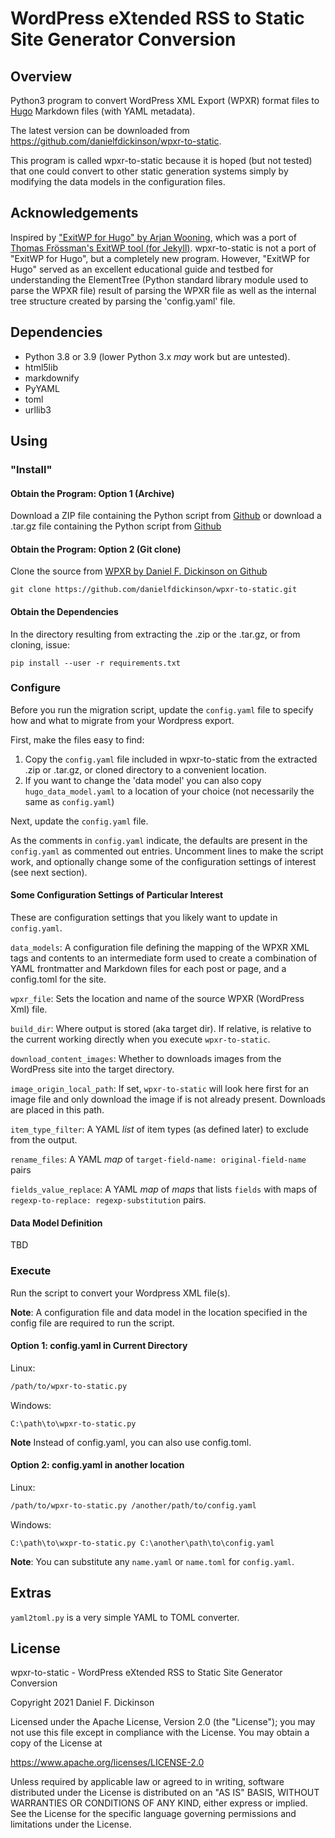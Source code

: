 # WordPress eXtended RSS to Static Site Generator Conversion

## Overview

Python3 program to convert WordPress XML Export (WPXR) format files to [Hugo](https://gohugo.io) Markdown files (with YAML metadata).

The latest version can be downloaded from <https://github.com/danielfdickinson/wpxr-to-static>.

This program is called wpxr-to-static because it is hoped (but not tested) that one could convert to other static generation systems simply by modifying the data models in the configuration files.

## Acknowledgements

Inspired by ["ExitWP for Hugo" by Arjan Wooning](https://github.com/wooni005/exitwp-for-hugo), which was a port of [Thomas Frössman's ExitWP tool (for Jekyll)](https://github.com/some-programs/exitwp). wpxr-to-static is not a port of "ExitWP for Hugo", but a completely new program. However, "ExitWP for Hugo" served as an excellent educational guide and testbed for understanding the ElementTree (Python standard library module used to parse the WPXR file) result of parsing the WPXR file as well as the internal tree structure created by parsing the 'config.yaml' file.

## Dependencies

- Python 3.8 or 3.9 (lower Python 3.x _may_ work but are untested).
- html5lib
- markdownify
- PyYAML
- toml
- urllib3

## Using

### "Install"

#### Obtain the Program: Option 1 (Archive)

Download a ZIP file containing the Python script from [Github](https://github.com/danielfdickinson/wpxr-to-static/archive/refs/tags/0.2.0-alpha.7.zip) or download a .tar.gz file containing the Python script from [Github](https://github.com/danielfdickinson/wpxr-to-static/archive/refs/tags/0.2.0-alpha.7.tar.gz)

#### Obtain the Program: Option 2 (Git clone)

Clone the source from [WPXR by Daniel F. Dickinson on Github](https://github.com/danielfdickinson/wpxr-to-static)
```
git clone https://github.com/danielfdickinson/wpxr-to-static.git
```

#### Obtain the Dependencies

In the directory resulting from extracting the .zip or the .tar.gz, or from cloning, issue:

```
pip install --user -r requirements.txt
```

### Configure

Before you run the migration script, update the ``config.yaml`` file to specify how and what to migrate from your Wordpress export. 

First, make the files easy to find: 
1. Copy the ``config.yaml`` file included in wpxr-to-static from the extracted .zip or .tar.gz, or cloned directory to a convenient location.
2. If you want to change the 'data model' you can also copy ``hugo_data_model.yaml`` to a location of your choice (not necessarily the same as ``config.yaml``)

Next, update the ``config.yaml`` file. 

As the comments in ``config.yaml`` indicate, the defaults are present in the ``config.yaml`` as commented out entries. Uncomment lines to make the script work, and optionally change some of the configuration settings of interest (see next section). 

#### Some Configuration Settings of Particular Interest
These are configuration settings that you likely want to update in ``config.yaml``.

``data_models``: A configuration file defining the mapping of the WPXR XML tags and contents to an intermediate form used to create a combination of YAML frontmatter and Markdown files for each post or page, and a config.toml for the site.

``wpxr_file``: Sets the location and name of the source WPXR (WordPress Xml) file.

``build_dir``: Where output is stored (aka target dir). If relative, is relative to the current working directly when you execute ``wpxr-to-static``.

``download_content_images``: Whether to downloads images from the WordPress site into the target directory.

``image_origin_local_path``: If set, ``wpxr-to-static`` will look here first for an image file and only download the image if is not already present. Downloads are placed in this path.

``item_type_filter``: A YAML _list_ of item types (as defined later) to exclude from the output.

``rename_files``: A YAML _map_ of ``target-field-name: original-field-name`` pairs

``fields_value_replace``: A YAML _map_ of _maps_ that lists ``fields`` with maps of ``regexp-to-replace: regexp-substitution`` pairs.

#### Data Model Definition

TBD

### Execute

Run the script to convert your Wordpress XML file(s). 

**Note**: A configuration file and data model in the location specified in the config file are required to run the script.

#### Option 1: config.yaml in Current Directory

Linux:
```bash
/path/to/wpxr-to-static.py
```

Windows:
```
C:\path\to\wpxr-to-static.py
```

**Note** Instead of config.yaml, you can also use config.toml.
#### Option 2: config.yaml in another location

Linux:
```bash
/path/to/wpxr-to-static.py /another/path/to/config.yaml
```

Windows:
```
C:\path\to\wxpr-to-static.py C:\another\path\to\config.yaml
```

**Note**: You can substitute any ``name.yaml`` or ``name.toml`` for ``config.yaml``.

## Extras

``yaml2toml.py`` is a very simple YAML to TOML converter.

## License

wpxr-to-static - WordPress eXtended RSS to Static Site Generator Conversion

Copyright 2021 Daniel F. Dickinson

Licensed under the Apache License, Version 2.0 (the "License");
you may not use this file except in compliance with the License.
You may obtain a copy of the License at

https://www.apache.org/licenses/LICENSE-2.0

Unless required by applicable law or agreed to in writing, software
distributed under the License is distributed on an "AS IS" BASIS,
WITHOUT WARRANTIES OR CONDITIONS OF ANY KIND, either express or implied.
See the License for the specific language governing permissions and
limitations under the License.
